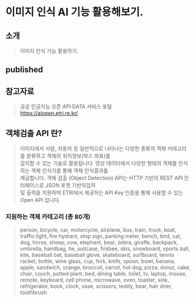 # 이미지 인식 AI 기능 활용해보기.

## 소개

> 이미지 인식 기능 활용하기.

## published

## 참고자료

> 공공 인공지능 오픈 API·DATA 서비스 포털  
> https://aiopen.etri.re.kr/

## 객체검출 API 란?

> 이미지에서 사람, 자동차 등 일반적으로 나타나는 다양한 종류의 객체 카테고리를 분류하고 객체의 위치정보(박스 좌표)를  
> 감지할 수 있는 기술로 활용됩니다. 영상 데이터에서 다양한 형태의 객체를 인식하는 객체 인식기를 통해 객체 인식결과를  
> 제공합니다. 객체 검출 (Object Detection) API는 HTTP 기반의 REST API 인터페이스로 JSON 포맷 기반의입력  
> 및 출력을 지원하며 ETRI에서 제공하는 API Key 인증을 통해 사용할 수 있는 Open API 입니다.

### 지원하는 객체 카테고리 (총 80개)

> person, bicycle, car, motorcycle, airplane, bus, train, truck, boat, traffic light, fire hydrant, stop sign, parking meter, bench, bird, cat, dog, horse, sheep, cow, elephant, bear, zebra, giraffe, backpack, umbrella, handbag, tie, suitcase, frisbee, skis, snowboard, sports ball, kite, baseball bat, baseball glove, skateboard, surfboard, tennis racket, bottle, wine glass, cup, fork, knife, spoon, bowl, banana, apple, sandwich, orange, broccoli, carrot, hot dog, pizza, donut, cake, chair, couch, potted plant, bed, dining table, toilet, tv, laptop, mouse, remote, keyboard, cell phone, microwave, oven, toaster, sink, refrigerator, book, clock, vase, scissors, teddy, bear, hair drier, toothbrush
